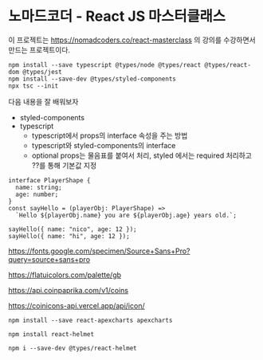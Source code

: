 # 노마드코더 - React JS 마스터클래스

이 프로젝트는 <https://nomadcoders.co/react-masterclass> 의 강의를 수강하면서 만드는 프로젝트이다.

```{bash}
npm install --save typescript @types/node @types/react @types/react-dom @types/jest
npm install --save-dev @types/styled-components
npx tsc --init
```

다음 내용을 잘 배워보자

- styled-components
- typescript
  - typescript에서 props의 interface 속성을 주는 방법
  - typescript와 styled-components의 interface
  - optional props는 물음표를 붙여서 처리, styled 에서는 required 처리하고 ??를 통해 기본값 지정

```{typescript}
interface PlayerShape {
  name: string;
  age: number;
}
const sayHello = (playerObj: PlayerShape) =>
  `Hello ${playerObj.name} you are ${playerObj.age} years old.`;

sayHello({ name: "nico", age: 12 });
sayHello({ name: "hi", age: 12 });
```

<https://fonts.google.com/specimen/Source+Sans+Pro?query=source+sans+pro>

<https://flatuicolors.com/palette/gb>

<https://api.coinpaprika.com/v1/coins>

<https://coinicons-api.vercel.app/api/icon/>

```{bash}
npm install --save react-apexcharts apexcharts

npm install react-helmet

npm i --save-dev @types/react-helmet
```
